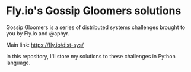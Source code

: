 # Fly.io's Gossip Gloomers solutions

Gossip Gloomers is a series of distributed systems challenges brought to you by Fly.io and @aphyr.

Main link: https://fly.io/dist-sys/

In this repository, I'll store my solutions to these challenges in Python language.
